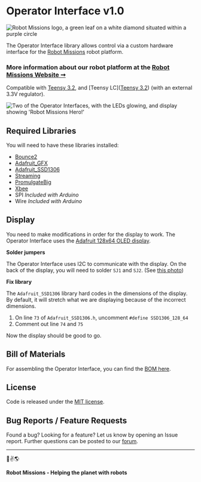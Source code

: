 # Operator Interface v1.0

![Robot Missions logo, a green leaf on a white diamond situated within a purple circle](http://robotmissions.org/images/github/robot_missions_colour_500px.png)

The Operator Interface library allows control via a custom hardware interface for the [Robot Missions](http://robotmissions.org) robot platform.

### More information about our robot platform at the [Robot Missions Website ➞](http://robotmissions.org)

Compatible with [Teensy 3.2](https://www.pjrc.com/store/teensy32.html), and [Teensy LC]([Teensy 3.2](https://www.pjrc.com/store/teensy32.html)) (with an external 3.3V regulator).

![Two of the Operator Interfaces, with the LEDs glowing, and display showing 'Robot Missions Hero!'](http://robotmissions.org/images/github/robot_missions_operator_interface.jpg)

## Required Libraries

You will need to have these libraries installed:

* [Bounce2](https://github.com/thomasfredericks/Bounce2)
* [Adafruit_GFX](https://github.com/adafruit/Adafruit_GFX)
* [Adafruit_SSD1306](https://github.com/adafruit/Adafruit_SSD1306)
* [Streaming](http://arduiniana.org/libraries/streaming/)
* [PromulgateBig](https://github.com/RobotGrrl/PromulgateBig)
* [Xbee](https://github.com/andrewrapp/xbee-arduino)
* SPI _Included with Arduino_
* Wire _Included with Arduino_

## Display

You need to make modifications in order for the display to work. The Operator Interface uses the [Adafruit 128x64 OLED display](https://www.adafruit.com/product/938).

**Solder jumpers**

The Operator Interface uses I2C to communicate with the display. On the back of the display, you will need to solder `SJ1` and `SJ2`. (See [this photo](https://cdn-shop.adafruit.com/1200x900/938-13.jpg)) 

**Fix library**

The `Adafruit_SSD1306` library hard codes in the dimensions of the display. By default, it will stretch what we are displaying because of the incorrect dimensions. 

1. On line `73` of `Adafruit_SSD1306.h`, uncomment `#define SSD1306_128_64`
2. Comment out line `74` and `75`

Now the display should be good to go.

## Bill of Materials

For assembling the Operator Interface, you can find the [BOM here](https://github.com/RobotMissions/OperatorElectronics/blob/master/pcb/operator-interface-bom-r1.1.md).

## License

Code is released under the [MIT license](https://opensource.org/licenses/MIT).

## Bug Reports / Feature Requests

Found a bug? Looking for a feature? Let us know by opening an Issue report. Further questions can be posted to our [forum](http://forum.robotmissions.org).

---

🤖✌️🌎

**Robot Missions - Helping the planet with robots**
